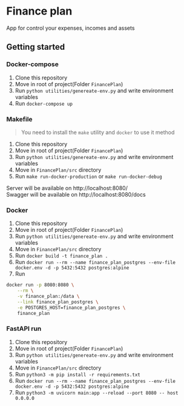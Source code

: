 # Finance plan

App for control your expenses, incomes and assets

## Getting started

### Docker-compose

1. Clone this repository
2. Move in root of project(Folder `FinancePlan`)
3. Run `python utilities/genereate-env.py` and write environment variables
4. Run `docker-compose up`

### Makefile

> You need to install the `make` utility and `docker` to use it method

1. Clone this repository
2. Move in root of project(Folder `FinancePlan`)
3. Run `python utilities/genereate-env.py` and write environment variables
4. Move in `FinancePlan/src` directory
5. Run `make run-docker-production` or `make run-docker-debug`

Server will be available on http://localhost:8080/  
Swagger will be available on http://localhost:8080/docs

### Docker

1. Clone this repository
2. Move in root of project(Folder `FinancePlan`)
3. Run `python utilities/genereate-env.py` and write environment variables
4. Move in `FinancePlan/src` directory
5. Run `docker build -t finance_plan .`
6. Run `docker run --rm --name finance_plan_postgres --env-file docker.env -d -p 5432:5432 postgres:alpine`
7. Run

```Bash
docker run -p 8080:8080 \
    --rm \
    -v finance_plan:/data \
    --link finance_plan_postgres \
    -e POSTGRES_HOST=finance_plan_postgres \
    finance_plan
```

### FastAPI run

1. Clone this repository
2. Move in root of project(Folder `FinancePlan`)
3. Run `python utilities/genereate-env.py` and write environment variables
4. Move in `FinancePlan/src` directory
5. Run `python3 -m pip install -r requirements.txt`
6. Run `docker run --rm --name finance_plan_postgres --env-file docker.env -d -p 5432:5432 postgres:alpine`
7. Run `python3 -m uvicorn main:app --reload --port 8080 -- host 0.0.0.0`
